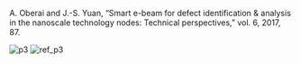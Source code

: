 A. Oberai and J.-S. Yuan, “Smart e-beam for defect identification & analysis in the nanoscale technology nodes: Technical perspectives,” vol. 6, 2017, 87.

![p3](https://user-images.githubusercontent.com/124348594/219950007-dc711280-1aea-4186-a8e7-69e27273710c.png)
![ref_p3](https://user-images.githubusercontent.com/124348594/219950008-7759d8d8-4b44-4fb1-942c-07bdce353786.png)
